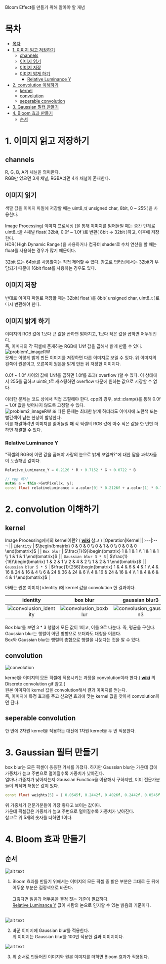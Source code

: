 Bloom Effect를 만들기 위해 알아야 할 개념
# 목차
- [목차](#목차)
- [1. 이미지 읽고 저장하기](#1-이미지-읽고-저장하기)
  - [channels](#channels)
  - [이미지 읽기](#이미지-읽기)
  - [이미지 저장](#이미지-저장)
  - [이미지 밝게 하기](#이미지-밝게-하기)
    - [Relative Luminance Y](#relative-luminance-y)
- [2. convolution 이해하기](#2-convolution-이해하기)
  - [kernel](#kernel)
  - [convolution](#convolution)
  - [seperable convolution](#seperable-convolution)
- [3. Gaussian 필터 만들기](#3-gaussian-필터-만들기)
- [4. Bloom 효과 만들기](#4-bloom-효과-만들기)
  - [순서](#순서)

# 1. 이미지 읽고 저장하기
## channels
R, G, B, A가 채널을 의미한다.
</br>RGB만 있으면 3개 채널, RGBA라면 4개 채널이 존재한다. 

## 이미지 읽기
색깔 값을 이미지 파일에 저장할 때는 uint8_t( unsigned char, 8bit, 0 ~ 255 )을 사용한다.
</br></br>
Image Processing( 이미지 프로세싱 )을 통해 이미지를 읽어들일 때는 중간 단계로 uint8_t을 4채널 float( 32bit, 0.0f ~ 1.0f )로 변환( 8bit -> 32bit )하고, 이후에 저장한다. </br>
HDR( High Dynamic Range )을 사용하거나 컴퓨터 shader로 수치 연산을 할 때는 float를 사용하는 경우가 많기 때문이다.
</br>
</br>
32bit 또는 64bit를 사용할지는 직접 제어할 수 있다. 참고로 딥러닝에서는 32bit가 부담되기 때문에 16bit float를 사용하는 경우도 있다.

## 이미지 저장
반대로 이미지 파일로 저장할 때는 32bit( float )를 8bit( unsigned char, uint8_t )로 다시 변환해야 한다.

## 이미지 밝게 하기
이미지의 RGB 값에 1보다 큰 값을 곱하면 밝아지고, 1보다 작은 값을 곱하면 어두워진다.
</br>즉, 이미지의 각 픽셀에 존재하는 RGB에 1.Nf 값을 곱해서 밝게 만들 수 있다.
![problem1_imageRW](part1_images/problem1_imageRW.png)
</br>문제는 이렇게 밝게 만든 이미지를 저장하면 다른 이미지로 보일 수 있다. 위 이미지의 왼쪽이 원본이고, 오른쪽이 원본을 밝게 만든 뒤 저장한 이미지다.
</br></br>0.0f ~ 1.0f 사이의 값에 1.Nf를 곱하면 1.0f를 초과( overflow )할 수 있다. 이 상태에서 255를 곱하고 uint8_t로 캐스팅하면 overflow 때문에 원하는 값으로 저장할 수 없다.
</br></br>이러한 문제는 코드 상에서 직접 조절해야 한다. cpp의 경우, std::clamp()를 통해 0.0f ~ 1.0f 값을 벗어나지 않도록 고정할 수 있다.
</br>
![problem2_imageRW](part1_images/problem2_imageRW.png)
또 다른 문제는 최대한 밝게 하더라도 이미지에 노란색 또는 빨간색이 남는 현상이 발생한다.
</br>이를 해결하려면 이미지를 읽어들일 때 각 픽셀의 RGB 값에 아주 작은 값을 한 번만 더하면 해결할 수 있다.

### Relative Luminance Y
"픽셀의 RGB에 어떤 값을 곱해야 사람의 눈으로 밝게 보일까?"에 대한 답을 과학자들이 도출해낸 값이다.

```cpp
Relative_Luminance_Y = 0.2126 * R + 0.7152 * G + 0.0722 * B

// cpp 예시
auto& a = this->GetPixel(x, y);
const float relativeLuminance = a.color[0] * 0.2126f + a.color[1] * 0.7152f + a.color[2] * 0.0722f;
```



# 2. convolution 이해하기
## kernel
Image Processing에서의 kernel이란? ( **[wiki](https://en.wikipedia.org/wiki/Kernel_(image_processing))** 참고 )
|Operation|Kernel|
|:---|:---:|
| `Identity` | $`\begin{bmatrix} 0 & 0 & 0 \\ 0 & 1 & 0 \\ 0 & 0 & 0 \end{bmatrix}`$ |
| `Box blur` | $`\frac{1}{9}\begin{bmatrix} 1 & 1 & 1 \\ 1 & 1 & 1 \\ 1 & 1 & 1 \end{bmatrix}`$ |
| `Gaussian blur 3 * 3` | $`\frac{1}{16}\begin{bmatrix} 1 & 2 & 1 \\ 2 & 4 & 2 \\ 1 & 2 & 1 \end{bmatrix}`$ |
| `Gaussian blur 5 * 5` | $`\frac{1}{256}\begin{bmatrix} 1 & 4 & 6 & 4 & 1 \\ 4 & 16 & 24 & 16 & 4 \\ 6 & 24 & 36 & 24 & 6 \\ 4 & 16 & 24 & 16 & 4 \\ 1 & 4 & 6 & 4 & 1 \end{bmatrix}`$ |

아래는 원본 이미지( identity )에 kernel 값을 convolution 한 결과이다.

| identity | box blur | gaussian blur3 | gaussian blur5 |
| :---: | :---: | :---: | :---: |
| ![convolusion_identity](part1_images/convolusion_identity.png) | ![convolusion_boxblur](part1_images/convolution_boxblur.png) | ![convolusion_gaussian3](part1_images/convolusion_gaussian3.png) | ![convolusion_gaussian5](part1_images/convolusion_gaussian5.png) |

Box blur를 보면 3 * 3 행렬에 모든 값이 1이고, 이를 9로 나눈다. 즉, 평균을 구한다.
</br>Gaussian blur는 행렬이 어떤 방향으로 보더라도 대칭을 이룬다. 
</br>Box와 Gaussian blur는 행렬의 총합으로 행렬을 나눈다는 것을 알 수 있다.

## convolution
![convolution](part1_images/convolution.png)

kernel을 이미지의 모든 픽셀에 적용시키는 과정을 convolution이라 한다.( **[wiki](https://en.wikipedia.org/wiki/Convolution)** 의 Discrete convolution gif 참고 )
</br>원본 이미지에 kernel 값을 convolution해서 결과 이미지를 얻는다.
</br>즉, 이미지에 특정 효과를 주고 싶으면 효과에 맞는 kernel 값을 찾아서 convolution하면 된다.

## seperable convolution
한 번에 2차원 kernel을 적용하는 대신에 1차원 kernel을 두 번 적용한다.


# 3. Gaussian 필터 만들기
box blur는 모든 픽셀이 동등한 가치를 가졌다. 하지만 Gaussian blur는 가운데 값에 가중치가 높고 주변으로 멀어질수록 가중치가 낮아진다.
</br>얼마나 가중치가 낮아지는지 Gaussian Function을 이용해서 구하지만, 이미 전문가분들이 최적화 해놓은 값이 있다.
```cpp
const float weights[5] = { 0.0545f, 0.2442f, 0.4026f, 0.2442f, 0.0545f };
```
위 가중치가 전문가분들이 가장 좋다고 보이는 값이다.
</br>가운데 픽셀값은 가중치가 높고 주변으로 멀어질수록 가중치가 낮아진다.
</br>참고로 위 5개의 숫자를 더하면 1이다.



# 4. Bloom 효과 만들기
## 순서
![alt text](image-1.png)

1. Bloom 효과를 만들기 위해서는 이미지의 모든 픽셀 중 밝은 부분은 그대로 둔 뒤에 어두운 부분은 검정색으로 바꾼다.
</br></br>그렇다면 밝음과 어두움을 결정 짓는 기준이 필요하다.
</br>[Relative Luminance Y](#relative-luminance-y) 값이 사람의 눈으로 인지할 수 있는 밝음의 기준이다.
</br></br>

![alt text](image-2.png)

2. 바꾼 이미지에 Gaussian blur를 적용한다.
</br>위 이미지는 Gaussian blur를 100번 적용한 결과 이미지이다.

![alt text](image-3.png)

3. 위 순서로 만들어진 이미지와 원본 이미지를 더하면 Bloom 효과가 적용된다.

